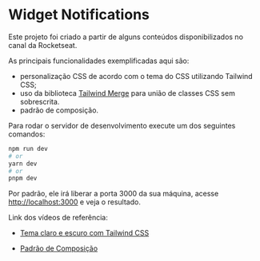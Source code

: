 # Widget Notifications

Este projeto foi criado a partir de alguns conteúdos disponibilizados no canal da Rocketseat.

As principais funcionalidades exemplificadas aqui são:

- personalização CSS de acordo com o tema do CSS utilizando Tailwind CSS;
- uso da biblioteca [Tailwind Merge](https://github.com/dcastil/tailwind-merge) para união de classes CSS sem sobrescrita.
- padrão de composição.

Para rodar o servidor de desenvolvimento execute um dos seguintes comandos:

```bash
npm run dev
# or
yarn dev
# or
pnpm dev
```

Por padrão, ele irá liberar a porta 3000 da sua máquina, acesse [http://localhost:3000](http://localhost:3000) e veja o resultado.

Link dos vídeos de referência:

- [Tema claro e escuro com Tailwind CSS](https://youtu.be/4qpgwR6JZPY)

- [Padrão de Composição](https://youtu.be/oPOKpSFqy-I)
